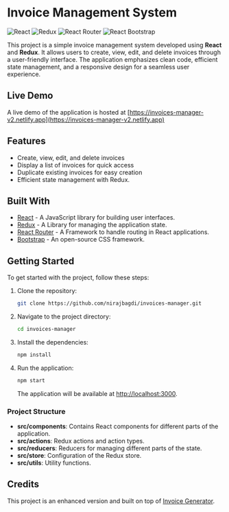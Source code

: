 # Invoice Management System

![React](https://img.shields.io/badge/react-%2320232a.svg?style=for-the-badge&logo=react&logoColor=%2361DAFB)
![Redux](https://img.shields.io/badge/redux-%23593d88.svg?style=for-the-badge&logo=redux&logoColor=white)
![React Router](https://img.shields.io/badge/React_Router-CA4245?style=for-the-badge&logo=react-router&logoColor=white)
![React Bootstrap](https://img.shields.io/badge/bootstrap-%23563D7C.svg?style=for-the-badge&logo=bootstrap&logoColor=white)

This project is a simple invoice management system developed using **React** and **Redux**. It allows users to create, view, edit, and delete invoices through a user-friendly interface. The application emphasizes clean code, efficient state management, and a responsive design for a seamless user experience.

## Live Demo

A live demo of the application is hosted at [https://invoices-manager-v2.netlify.app](https://invoices-manager-v2.netlify.app)

## Features

-   Create, view, edit, and delete invoices
-   Display a list of invoices for quick access
-   Duplicate existing invoices for easy creation
-   Efficient state management with Redux.

## Built With

-   [React](https://reactjs.org/) - A JavaScript library for building user interfaces.
-   [Redux](https://redux.js.org/) - A Library for managing the application state.
-   [React Router](https://reactrouter.com/en/main) - A Framework to handle routing in React applications.
-   [Bootstrap](https://react-bootstrap.netlify.app/) - An open-source CSS framework.

## Getting Started

To get started with the project, follow these steps:

1.  Clone the repository:

    ```sh
    git clone https://github.com/nirajbagdi/invoices-manager.git
    ```

2.  Navigate to the project directory:

    ```sh
    cd invoices-manager
    ```

3.  Install the dependencies:

    ```sh
    npm install
    ```

4.  Run the application:

    ```sh
    npm start
    ```

    The application will be available at [http://localhost:3000](http://localhost:3000/).

### Project Structure

-   **src/components**: Contains React components for different parts of the application.
-   **src/actions**: Redux actions and action types.
-   **src/reducers**: Reducers for managing different parts of the state.
-   **src/store**: Configuration of the Redux store.
-   **src/utils**: Utility functions.

## Credits

This project is an enhanced version and built on top of [Invoice Generator](https://github.com/johnuberbacher/invoice-generator).
